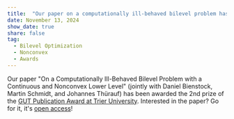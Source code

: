 ```yaml
---
title:  "Our paper on a computationally ill-behaved bilevel problem has been awarded the 2nd prize of the GUT Publication Award!"
date: November 13, 2024
show_date: true
share: false
tag:
  - Bilevel Optimization
  - Nonconvex
  - Awards
---
```


Our paper "On a Computationally Ill-Behaved Bilevel Problem with a Continuous and Nonconvex Lower Level" (jointly with Daniel Bienstock, Martin Schmidt, and Johannes Thürauf) has been awarded the 2nd prize of the [GUT Publication Award at Trier University](https://www.uni-trier.de/forschung/graduiertenzentrum-gut/foerderung/publikationspreis). Interested in the paper? Go for it, it's [open access](https://link.springer.com/article/10.1007/s10957-023-02238-9)!